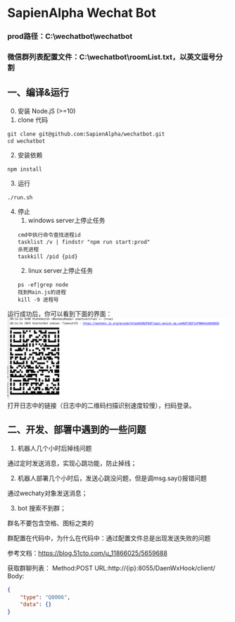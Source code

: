 # SapienAlpha Wechat Bot

### prod路径：C:\wechatbot\wechatbot

### 微信群列表配置文件：C:\wechatbot\roomList.txt，以英文逗号分割

## 一、编译&运行

0. 安装 Node.jS (>=10)
1. clone 代码

```text
git clone git@github.com:SapienAlpha/wechatbot.git
cd wechatbot
```

2. 安装依赖

```text
npm install
```

3. 运行

```text
./run.sh
```

4. 停止
    1. windows server上停止任务
    ```text
    cmd中执行命令查找进程id
   tasklist /v | findstr "npm run start:prod"
   杀死进程
   taskkill /pid {pid}
    ```
    2. linux server上停止任务
    ```text
    ps -ef|grep node
    找到Main.js的进程
    kill -9 进程号
    ```

运行成功后，你可以看到下面的界面：
![img.png](source/onScan.png)
打开日志中的链接（日志中的二维码扫描识别速度较慢），扫码登录。

## 二、开发、部署中遇到的一些问题

1. 机器人几个小时后掉线问题

通过定时发送消息，实现心跳功能，防止掉线；

2. 机器人部署几个小时后，发送心跳没问题，但是调msg.say()报错问题

通过wechaty对象发送消息；

3. bot 搜索不到群；

群名不要包含空格、图标之类的

群配置在代码中，为什么在代码中：通过配置文件总是出现发送失败的问题

参考文档：https://blog.51cto.com/u_11866025/5659688

获取群聊列表：
Method:POST
URL:http://{ip}:8055/DaenWxHook/client/
Body:
```json
{
    "type": "Q0006",
    "data": {}
}
```
